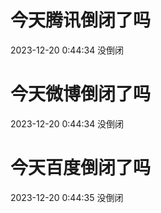 # 今天腾讯倒闭了吗

2023-12-20 0:44:34 没倒闭

# 今天微博倒闭了吗

2023-12-20 0:44:34 没倒闭

# 今天百度倒闭了吗

2023-12-20 0:44:35 没倒闭


